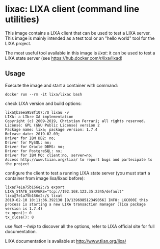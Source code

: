 # lixac: LIXA client (command line utilities) 

This image contains a LIXA client that can be used to test a LIXA server.
This image is mainly intended as a test tool or an "hello world" tool for the
LIXA project.

The most useful tool available in this image is *lixat*: it can be used to
test a LIXA state server (see https://hub.docker.com/r/lixa/lixad)

## Usage

Execute the image and start a container with command:
```
docker run --rm -it lixa/lixac bash
```

check LIXA version and build options:
```
lixa@b2eea958f107:/$ lixau -v
LIXA: a LIbre XA implementation
Copyright (c) 2009-2019, Christian Ferrari; all rights reserved.
License: GPL (GNU Public License) version 2
Package name: lixa; package version: 1.7.4
Release date: 2019-02-09;
Driver for IBM DB2: no;
Driver for MySQL: no;
Driver for Oracle DBMS: no;
Driver for PostgreSQL: no;
Driver for IBM MQ: client:no, server=no;
Access http://www.tiian.org/lixa/ to report bugs and partecipate to the project
```

configure the client to test a running LIXA state server (you must start
a container from image lixa/lixad before):
```
lixa@7e1a75b166e2:/$ export LIXA_STATE_SERVERS="tcp://192.168.123.35:2345/default"
lixa@7e1a75b166e2:/$ lixat
2019-02-10 10:11:36.392130 [9/139698512349056] INFO: LXC000I this process is starting a new LIXA transaction manager (lixa package version is 1.7.4)
tx_open(): 0
tx_close(): 0
```

use *lixat --help* to discover all the options, refer to LIXA official site for
full documentation.

LIXA documentation is available at http://www.tiian.org/lixa/
